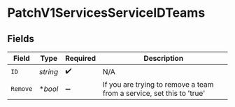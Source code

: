 # PatchV1ServicesServiceIDTeams


## Fields

| Field                                                                 | Type                                                                  | Required                                                              | Description                                                           |
| --------------------------------------------------------------------- | --------------------------------------------------------------------- | --------------------------------------------------------------------- | --------------------------------------------------------------------- |
| `ID`                                                                  | *string*                                                              | :heavy_check_mark:                                                    | N/A                                                                   |
| `Remove`                                                              | **bool*                                                               | :heavy_minus_sign:                                                    | If you are trying to remove a team from a service, set this to 'true' |